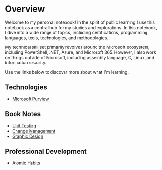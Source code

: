 # Overview

Welcome to my personal notebook! In the spirit of public learning I use this notebook as a central hub for my studies and explorations. In this notebook, I dive into a wide range of topics, including certifications, programming languages, tools, technologies, and methodologies.

My technical skillset primarily revolves around the Microsoft ecosystem, including PowerShell, .NET, Azure, and Microsoft 365. However, I also work on things outside of Microsoft, including assembly language, C, Linux, and information security.

Use the links below to discover more about what I'm learning.


## Technologies

- [Microsoft Purview](/topics/technologies/purview.md)

## Book Notes

- [Unit Testing](/topics/concepts/unit_testing.md)
- [Change Management](/topics/concepts/change_management.md)
- [Graphic Design](/topics/concepts/graphic_design.md)

## Professional Development

- [Atomic Habits](/topics/concepts/atomic_habits.md)
